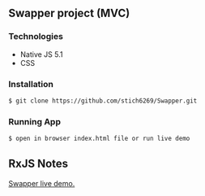 ## Swapper project (MVC)

### Technologies

- Native JS 5.1
- CSS

### Installation

```sh
$ git clone https://github.com/stich6269/Swapper.git
```

### Running App

```sh
$ open in browser index.html file or run live demo
```

## RxJS Notes

[Swapper live demo.](http://stich6269.github.io/Swapper/) 